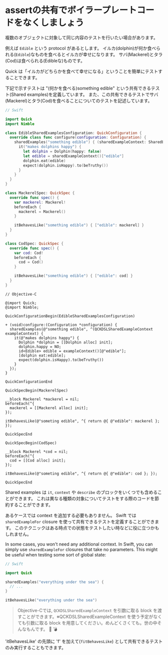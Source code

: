 # assertの共有でボイラープレートコードをなくしましょう

複数のオブジェクトに対象して同じ内容のテストを行いたい場合があります。

例えば `Edible` という protocol があるとします。
イルカ(dolphin)が何か食べられる(`Edible`)なものを食べるとイルカが幸せになります。
サバ(Mackerel)とタラ(Cod)は食べられる(Edibleな)ものです。

Quick は「イルカがどちらかを食べて幸せになる」ということを簡単にテストすることできます。

下記で示すテストは "(何かを食べる)something edible" という共有できるテスト(Shared examples)を定義しています。
また、この共有できるテストでサバ(Mackerel)とタラ(Cod)を食べることについてのテストを記述しています。

```swift
// Swift

import Quick
import Nimble

class EdibleSharedExamplesConfiguration: QuickConfiguration {
  override class func configure(configuration: Configuration) {
    sharedExamples("something edible") { (sharedExampleContext: SharedExampleContext) in
      it("makes dolphins happy") {
        let dolphin = Dolphin(happy: false)
        let edible = sharedExampleContext()["edible"]
        dolphin.eat(edible)
        expect(dolphin.isHappy).to(beTruthy())
      }
    }
  }
}

class MackerelSpec: QuickSpec {
  override func spec() {
    var mackerel: Mackerel!
    beforeEach {
      mackerel = Mackerel()
    }

    itBehavesLike("something edible") { ["edible": mackerel] }
  }
}

class CodSpec: QuickSpec {
  override func spec() {
    var cod: Cod!
    beforeEach {
      cod = Cod()
    }

    itBehavesLike("something edible") { ["edible": cod] }
  }
}
```

```objc
// Objective-C

@import Quick;
@import Nimble;

QuickConfigurationBegin(EdibleSharedExamplesConfiguration)

+ (void)configure:(Configuration *configuration) {
  sharedExamples(@"something edible", ^(QCKDSLSharedExampleContext exampleContext) {
    it(@"makes dolphins happy") {
      Dolphin *dolphin = [[Dolphin alloc] init];
      dolphin.happy = NO;
      id<Edible> edible = exampleContext()[@"edible"];
      [dolphin eat:edible];
      expect(dolphin.isHappy).to(beTruthy())
    }
  });
}

QuickConfigurationEnd

QuickSpecBegin(MackerelSpec)

__block Mackerel *mackerel = nil;
beforeEach(^{
  mackerel = [[Mackerel alloc] init];
});

itBehavesLike(@"someting edible", ^{ return @{ @"edible": mackerel }; });

QuickSpecEnd

QuickSpecBegin(CodSpec)

__block Mackerel *cod = nil;
beforeEach(^{
  cod = [[Cod alloc] init];
});

itBehavesLike(@"someting edible", ^{ return @{ @"edible": cod }; });

QuickSpecEnd
```

Shared examples は `it`, `context` や `describe` のブロックをいくつでも含めることができます。
これは異なる種類の対象についてテストをする際のコードを節約することができます。

あるケースでは context を追加する必要もありません。
Swift では `sharedExampleFor` closure を使って共有できるテストを定義することができます。
このテクニックはある時点での状態をテストしたい時などに役に立つかもしれません。

In some cases, you won't need any additional context. In Swift, you can
simply use `sharedExampleFor` closures that take no parameters. This
might be useful when testing some sort of global state:

```swift
// Swift

import Quick

sharedExamples("everything under the sea") {
  // ...
}

itBehavesLike("everything under the sea")
```

> Objective-Cでは, `QCKDSLSharedExampleContext` を引数に取る block を渡すことができます。※QCKDSLSharedExampleContext を使う予定がなくても引数に取る block を用意してください。めんどくさくても。世の中そんなもんです。  :cookie: :bomb:

'itBehavesLike' の先頭に 'f' を加えて(`fitBehavesLike`) として共有できるテストのみ実行することもできます。
